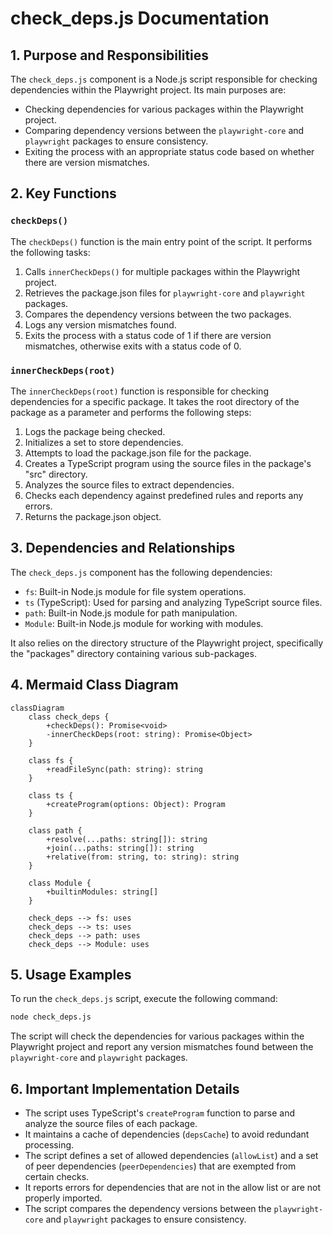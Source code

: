 # check_deps.js Documentation

## 1. Purpose and Responsibilities

The `check_deps.js` component is a Node.js script responsible for checking dependencies within the Playwright project. Its main purposes are:

- Checking dependencies for various packages within the Playwright project.
- Comparing dependency versions between the `playwright-core` and `playwright` packages to ensure consistency.
- Exiting the process with an appropriate status code based on whether there are version mismatches.

## 2. Key Functions

### `checkDeps()`

The `checkDeps()` function is the main entry point of the script. It performs the following tasks:

1. Calls `innerCheckDeps()` for multiple packages within the Playwright project.
2. Retrieves the package.json files for `playwright-core` and `playwright` packages.
3. Compares the dependency versions between the two packages.
4. Logs any version mismatches found.
5. Exits the process with a status code of 1 if there are version mismatches, otherwise exits with a status code of 0.

### `innerCheckDeps(root)`

The `innerCheckDeps(root)` function is responsible for checking dependencies for a specific package. It takes the root directory of the package as a parameter and performs the following steps:

1. Logs the package being checked.
2. Initializes a set to store dependencies.
3. Attempts to load the package.json file for the package.
4. Creates a TypeScript program using the source files in the package's "src" directory.
5. Analyzes the source files to extract dependencies.
6. Checks each dependency against predefined rules and reports any errors.
7. Returns the package.json object.

## 3. Dependencies and Relationships

The `check_deps.js` component has the following dependencies:

- `fs`: Built-in Node.js module for file system operations.
- `ts` (TypeScript): Used for parsing and analyzing TypeScript source files.
- `path`: Built-in Node.js module for path manipulation.
- `Module`: Built-in Node.js module for working with modules.

It also relies on the directory structure of the Playwright project, specifically the "packages" directory containing various sub-packages.

## 4. Mermaid Class Diagram

```mermaid
classDiagram
    class check_deps {
        +checkDeps(): Promise<void>
        -innerCheckDeps(root: string): Promise<Object>
    }

    class fs {
        +readFileSync(path: string): string
    }

    class ts {
        +createProgram(options: Object): Program
    }

    class path {
        +resolve(...paths: string[]): string
        +join(...paths: string[]): string
        +relative(from: string, to: string): string
    }

    class Module {
        +builtinModules: string[]
    }

    check_deps --> fs: uses
    check_deps --> ts: uses
    check_deps --> path: uses
    check_deps --> Module: uses
```

## 5. Usage Examples

To run the `check_deps.js` script, execute the following command:

```bash
node check_deps.js
```

The script will check the dependencies for various packages within the Playwright project and report any version mismatches found between the `playwright-core` and `playwright` packages.

## 6. Important Implementation Details

- The script uses TypeScript's `createProgram` function to parse and analyze the source files of each package.
- It maintains a cache of dependencies (`depsCache`) to avoid redundant processing.
- The script defines a set of allowed dependencies (`allowList`) and a set of peer dependencies (`peerDependencies`) that are exempted from certain checks.
- It reports errors for dependencies that are not in the allow list or are not properly imported.
- The script compares the dependency versions between the `playwright-core` and `playwright` packages to ensure consistency.